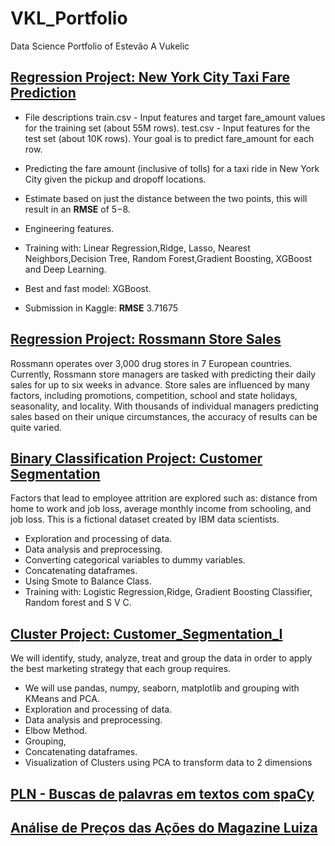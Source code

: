# VKL_Portfolio
Data Science Portfolio of Estevão A Vukelic

## [Regression Project: New York City Taxi Fare Prediction](https://github.com/estevaovukelic/Regressions/blob/main/New_York_City_Taxi_Fare_Prediction.ipynb)

- File descriptions train.csv - Input features and target fare_amount values for the training set (about 55M rows). test.csv - Input features for the test set    (about 10K rows). Your goal is to predict fare_amount for each row. 

- Predicting the fare amount (inclusive of tolls) for a taxi ride in New York City given the pickup and dropoff locations.
- Estimate based on just the distance between the two points, this will result in an **RMSE** of $5-$8.
- Engineering features.
- Training with: Linear Regression,Ridge, Lasso, Nearest Neighbors,Decision Tree, Random Forest,Gradient Boosting, XGBoost and Deep Learning.
- Best and fast model: XGBoost.
- Submission in Kaggle: **RMSE** 3.71675
## [Regression Project:  Rossmann Store Sales](https://github.com/estevaovukelic/Regressions/blob/main/RossmannStoreSales.ipynb)

Rossmann operates over 3,000 drug stores in 7 European countries. Currently, Rossmann store managers are tasked with predicting their daily sales for up to six weeks in advance. Store sales are influenced by many factors, including promotions, competition, school and state holidays, seasonality, and locality. With thousands of individual managers predicting sales based on their unique circumstances, the accuracy of results can be quite varied.

## [Binary Classification Project: Customer Segmentation](https://github.com/estevaovukelic/Binary_classification-/blob/main/Analysing_Employee_Attrition.ipynb)

 Factors that lead to employee attrition are explored such as: distance from home to work and job loss, average monthly income from schooling, and job loss. This is a fictional dataset created by IBM data scientists.
 
- Exploration and processing of data.
- Data analysis and preprocessing.
- Converting categorical variables to dummy variables.
- Concatenating dataframes.
- Using Smote to Balance Class.
- Training with: Logistic Regression,Ridge, Gradient Boosting Classifier, Random forest and S V C.


## [Cluster Project: Customer_Segmentation_I](https://github.com/estevaovukelic/Clusters/blob/main/Customer_Segmentation_I.ipynb)

We will identify, study, analyze, treat and group the data in order to apply the best marketing strategy that each group requires.

- We will use pandas, numpy, seaborn, matplotlib and grouping with KMeans and PCA.
- Exploration and processing of data.
- Data analysis and preprocessing.
- Elbow Method.
- Grouping,
- Concatenating dataframes.
- Visualization of Clusters using PCA to transform data to 2 dimensions


## [PLN - Buscas de palavras em textos com spaCy](https://github.com/estevaovukelic/NLP/blob/main/PLN_Buscas_de_palavras_em_textos_com_spaCy.ipynb)


## [Análise de Preços das Ações do Magazine Luiza](https://github.com/estevaovukelic/Stock_price_Magalu)

